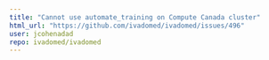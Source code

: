 ```yaml
---
title: "Cannot use automate_training on Compute Canada cluster"
html_url: "https://github.com/ivadomed/ivadomed/issues/496"
user: jcohenadad
repo: ivadomed/ivadomed
---
```


